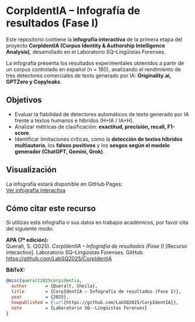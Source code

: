 # CorpIdentIA – Infografía de resultados (Fase I)

Este repositorio contiene la **infografía interactiva** de la primera etapa del proyecto **CorpIdentIA (Corpus Identity & Authorship Intelligence Analysis)**, desarrollado en el Laboratorio SQ–Lingüistas Forenses.  

La infografía presenta los resultados experimentales obtenidos a partir de un corpus controlado en español (n = 180), analizando el rendimiento de tres detectores comerciales de texto generado por IA: **Originality.ai, GPTZero y Copyleaks**.  

## Objetivos
- Evaluar la fiabilidad de detectores automáticos de texto generado por IA frente a textos humanos e híbridos (H+IA / IA+H).  
- Analizar métricas de clasificación: **exactitud, precisión, recall, F1-score**.  
- Identificar limitaciones críticas, como la **detección de textos híbridos multiautoría**, los **falsos positivos** y los **sesgos según el modelo generador (ChatGPT, Gemini, Grok)**.  

##  Visualización
La infografía estará disponible en GitHub Pages:  
[Ver infografía interactiva](https://labsq2025.github.io/CorpIdentIA/)  

##  Cómo citar este recurso
Si utilizas esta infografía o sus datos en trabajos académicos, por favor cita del siguiente modo:

**APA (7ª edición):**  
Queralt, S. (2025). *CorpIdentIA – Infografía de resultados (Fase I)* [Recurso interactivo]. Laboratorio SQ–Lingüistas Forenses. GitHub. https://github.com/LabSQ2025/CorpIdentIA  

**BibTeX:**
```bibtex
@misc{queralt2025corpidentia,
  author       = {Queralt, Sheila},
  title        = {CorpIdentIA – Infografía de resultados (Fase I)},
  year         = {2025},
  howpublished = {\url{https://github.com/LabSQ2025/CorpIdentIA}},
  note         = {Laboratorio SQ--Lingüistas Forenses}
}
